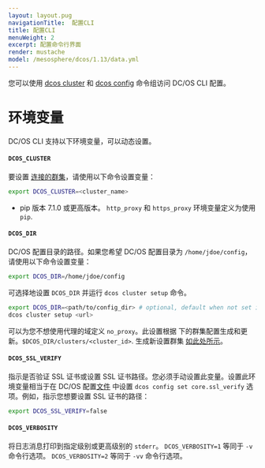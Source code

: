 ```yaml
---
layout: layout.pug
navigationTitle:  配置CLI
title: 配置CLI
menuWeight: 2
excerpt: 配置命令行界面
render: mustache
model: /mesosphere/dcos/1.13/data.yml
---
```


您可以使用 [dcos cluster](/mesosphere/dcos/cn/1.13/cli/command-reference/dcos-cluster/) 和 [dcos config](/mesosphere/dcos/cn/1.13/cli/command-reference/dcos-config/) 命令组访问 DC/OS CLI 配置。

# 环境变量

DC/OS CLI 支持以下环境变量，可以动态设置。

<a name="dcos-cluster"></a>
#### `DCOS_CLUSTER`

要设置 [连接的群集](/mesosphere/dcos/cn/1.13/cli/command-reference/dcos-cluster/dcos-cluster-attach/)，请使用以下命令设置变量：

```bash
export DCOS_CLUSTER=<cluster_name>
```

* pip 版本 7.1.0 或更高版本。
`http_proxy` 和 `https_proxy` 环境变量定义为使用 `pip`.

<a name="dcos-dir"></a>

#### `DCOS_DIR`

DC/OS 配置目录的路径。如果您希望 DC/OS 配置目录为 `/home/jdoe/config`，请使用以下命令设置变量：


```bash
export DCOS_DIR=/home/jdoe/config
```

可选择地设置 `DCOS_DIR` 并运行 `dcos cluster setup` 命令。

```bash
export DCOS_DIR=<path/to/config_dir> # optional, default when not set is ~/.dcos
dcos cluster setup <url>
```

可以为您不想使用代理的域定义 `no_proxy`。此设置根据  下的群集配置生成和更新。`$DCOS_DIR/clusters/<cluster_id>`. 生成新设置群集 [如此处所示](/mesosphere/dcos/cn/1.13/cli/#setting-up-a-cluster)。

<a name="dcos-ssl-verify"></a>

#### `DCOS_SSL_VERIFY`
指示是否验证 SSL 证书或设置 SSL 证书路径。您必须手动设置此变量。设置此环境变量相当于在 DC/OS 配置[文件](#configuration-files) 中设置 `dcos config set core.ssl_verify` 选项。例如，指示您想要设置 SSL 证书的路径：

```bash
export DCOS_SSL_VERIFY=false
```

<a name="dcos-verbosity"></a>

#### `DCOS_VERBOSITY`
将日志消息打印到指定级别或更高级别的 `stderr`。 `DCOS_VERBOSITY=1` 等同于 `-v` 命令行选项。 `DCOS_VERBOSITY=2` 等同于 `-vv` 命令行选项。
